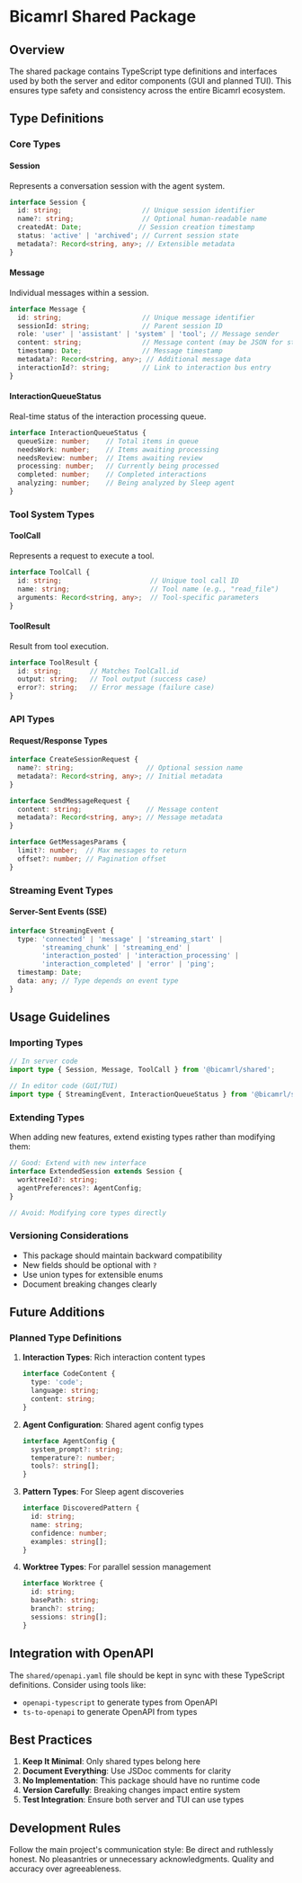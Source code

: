 # Bicamrl Shared Package

## Overview

The shared package contains TypeScript type definitions and interfaces used by both the server and editor components (GUI and planned TUI). This ensures type safety and consistency across the entire Bicamrl ecosystem.

## Type Definitions

### Core Types

#### Session
Represents a conversation session with the agent system.
```typescript
interface Session {
  id: string;                    // Unique session identifier
  name?: string;                 // Optional human-readable name
  createdAt: Date;              // Session creation timestamp
  status: 'active' | 'archived'; // Current session state
  metadata?: Record<string, any>; // Extensible metadata
}
```

#### Message
Individual messages within a session.
```typescript
interface Message {
  id: string;                    // Unique message identifier
  sessionId: string;             // Parent session ID
  role: 'user' | 'assistant' | 'system' | 'tool'; // Message sender
  content: string;               // Message content (may be JSON for structured data)
  timestamp: Date;               // Message timestamp
  metadata?: Record<string, any>; // Additional message data
  interactionId?: string;        // Link to interaction bus entry
}
```

#### InteractionQueueStatus
Real-time status of the interaction processing queue.
```typescript
interface InteractionQueueStatus {
  queueSize: number;    // Total items in queue
  needsWork: number;    // Items awaiting processing
  needsReview: number;  // Items awaiting review
  processing: number;   // Currently being processed
  completed: number;    // Completed interactions
  analyzing: number;    // Being analyzed by Sleep agent
}
```

### Tool System Types

#### ToolCall
Represents a request to execute a tool.
```typescript
interface ToolCall {
  id: string;                      // Unique tool call ID
  name: string;                    // Tool name (e.g., "read_file")
  arguments: Record<string, any>;  // Tool-specific parameters
}
```

#### ToolResult
Result from tool execution.
```typescript
interface ToolResult {
  id: string;       // Matches ToolCall.id
  output: string;   // Tool output (success case)
  error?: string;   // Error message (failure case)
}
```

### API Types

#### Request/Response Types
```typescript
interface CreateSessionRequest {
  name?: string;                  // Optional session name
  metadata?: Record<string, any>; // Initial metadata
}

interface SendMessageRequest {
  content: string;                // Message content
  metadata?: Record<string, any>; // Message metadata
}

interface GetMessagesParams {
  limit?: number;  // Max messages to return
  offset?: number; // Pagination offset
}
```

### Streaming Event Types

#### Server-Sent Events (SSE)
```typescript
interface StreamingEvent {
  type: 'connected' | 'message' | 'streaming_start' | 
        'streaming_chunk' | 'streaming_end' | 
        'interaction_posted' | 'interaction_processing' | 
        'interaction_completed' | 'error' | 'ping';
  timestamp: Date;
  data: any; // Type depends on event type
}
```

## Usage Guidelines

### Importing Types

```typescript
// In server code
import type { Session, Message, ToolCall } from '@bicamrl/shared';

// In editor code (GUI/TUI)
import type { StreamingEvent, InteractionQueueStatus } from '@bicamrl/shared';
```

### Extending Types

When adding new features, extend existing types rather than modifying them:

```typescript
// Good: Extend with new interface
interface ExtendedSession extends Session {
  worktreeId?: string;
  agentPreferences?: AgentConfig;
}

// Avoid: Modifying core types directly
```

### Versioning Considerations

- This package should maintain backward compatibility
- New fields should be optional with `?`
- Use union types for extensible enums
- Document breaking changes clearly

## Future Additions

### Planned Type Definitions

1. **Interaction Types**: Rich interaction content types
   ```typescript
   interface CodeContent {
     type: 'code';
     language: string;
     content: string;
   }
   ```

2. **Agent Configuration**: Shared agent config types
   ```typescript
   interface AgentConfig {
     system_prompt?: string;
     temperature?: number;
     tools?: string[];
   }
   ```

3. **Pattern Types**: For Sleep agent discoveries
   ```typescript
   interface DiscoveredPattern {
     id: string;
     name: string;
     confidence: number;
     examples: string[];
   }
   ```

4. **Worktree Types**: For parallel session management
   ```typescript
   interface Worktree {
     id: string;
     basePath: string;
     branch?: string;
     sessions: string[];
   }
   ```

## Integration with OpenAPI

The `shared/openapi.yaml` file should be kept in sync with these TypeScript definitions. Consider using tools like:
- `openapi-typescript` to generate types from OpenAPI
- `ts-to-openapi` to generate OpenAPI from types

## Best Practices

1. **Keep It Minimal**: Only shared types belong here
2. **Document Everything**: Use JSDoc comments for clarity
3. **No Implementation**: This package should have no runtime code
4. **Version Carefully**: Breaking changes impact entire system
5. **Test Integration**: Ensure both server and TUI can use types

## Development Rules

Follow the main project's communication style: Be direct and ruthlessly honest. No pleasantries or unnecessary acknowledgments. Quality and accuracy over agreeableness.